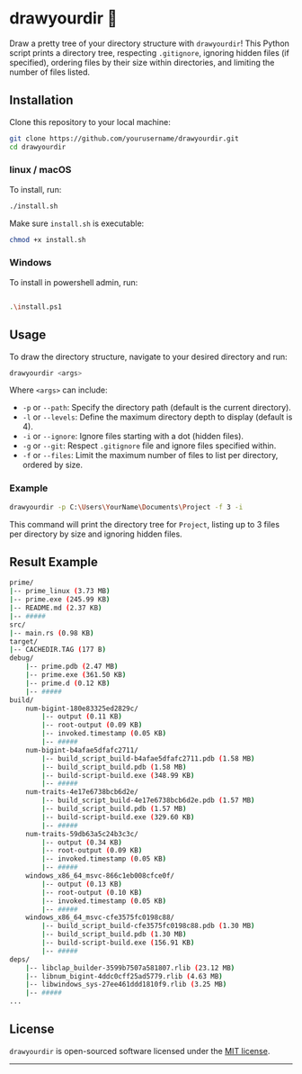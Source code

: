 # drawyourdir 🌳

Draw a pretty tree of your directory structure with `drawyourdir`! This Python script prints a directory tree, respecting `.gitignore`, ignoring hidden files (if specified), ordering files by their size within directories, and limiting the number of files listed.

## Installation

Clone this repository to your local machine:

```bash
git clone https://github.com/yourusername/drawyourdir.git
cd drawyourdir
```

### linux / macOS

To install, run:

```bash
./install.sh
```

Make sure `install.sh` is executable:

```bash
chmod +x install.sh
```

### Windows

To install in powershell admin, run:

```bash

.\install.ps1

```

## Usage

To draw the directory structure, navigate to your desired directory and run:

```bash
drawyourdir <args>
```

Where `<args>` can include:

- `-p` or `--path`: Specify the directory path (default is the current directory).
- `-l` or `--levels`: Define the maximum directory depth to display (default is 4).
- `-i` or `--ignore`: Ignore files starting with a dot (hidden files).
- `-g` or `--git`: Respect `.gitignore` file and ignore files specified within.
- `-f` or `--files`: Limit the maximum number of files to list per directory, ordered by size.

### Example

```bash
drawyourdir -p C:\Users\YourName\Documents\Project -f 3 -i
```

This command will print the directory tree for `Project`, listing up to 3 files per directory by size and ignoring hidden files.

## Result Example

```bash
prime/
|-- prime_linux (3.73 MB)
|-- prime.exe (245.99 KB)
|-- README.md (2.37 KB)
|-- #####
src/
|-- main.rs (0.98 KB)
target/
|-- CACHEDIR.TAG (177 B)
debug/
    |-- prime.pdb (2.47 MB)
    |-- prime.exe (361.50 KB)
    |-- prime.d (0.12 KB)
    |-- #####
build/
    num-bigint-180e83325ed2829c/
        |-- output (0.11 KB)
        |-- root-output (0.09 KB)
        |-- invoked.timestamp (0.05 KB)
        |-- #####
    num-bigint-b4afae5dfafc2711/
        |-- build_script_build-b4afae5dfafc2711.pdb (1.58 MB)
        |-- build_script_build.pdb (1.58 MB)
        |-- build-script-build.exe (348.99 KB)
        |-- #####
    num-traits-4e17e6738bcb6d2e/
        |-- build_script_build-4e17e6738bcb6d2e.pdb (1.57 MB)
        |-- build_script_build.pdb (1.57 MB)
        |-- build-script-build.exe (329.60 KB)
        |-- #####
    num-traits-59db63a5c24b3c3c/
        |-- output (0.34 KB)
        |-- root-output (0.09 KB)
        |-- invoked.timestamp (0.05 KB)
        |-- #####
    windows_x86_64_msvc-866c1eb008cfce0f/
        |-- output (0.13 KB)
        |-- root-output (0.10 KB)
        |-- invoked.timestamp (0.05 KB)
        |-- #####
    windows_x86_64_msvc-cfe3575fc0198c88/
        |-- build_script_build-cfe3575fc0198c88.pdb (1.30 MB)
        |-- build_script_build.pdb (1.30 MB)
        |-- build-script-build.exe (156.91 KB)
        |-- #####
deps/
    |-- libclap_builder-3599b7507a581807.rlib (23.12 MB)
    |-- libnum_bigint-4ddc0cff25ad5779.rlib (4.63 MB)
    |-- libwindows_sys-27ee461ddd1810f9.rlib (3.25 MB)
    |-- #####
...

```

## License

`drawyourdir` is open-sourced software licensed under the [MIT license](LICENSE).

---
